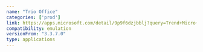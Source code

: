 ```yaml
---
name: "Trio Office"
categories: ['prod']
link: https://apps.microsoft.com/detail/9p9f6dzjbblj?query=Trend+Micro+Password+Manager&hl=en-us&gl=US
compatibility: emulation
versionFrom: "3.3.7.0"
type: applications
---
```


